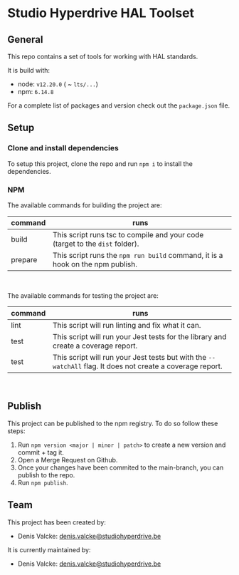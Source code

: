 # Studio Hyperdrive HAL Toolset

## General

This repo contains a set of tools for working with HAL standards.

It is build with:
- node: `v12.20.0` ( ~ `lts/...`)
- npm: `6.14.8`

For a complete list of packages and version check out the `package.json` file.

## Setup

### Clone and install dependencies
To setup this project, clone the repo and run `npm i` to install the dependencies.

### NPM
The available commands for building the project are:

| command      | runs                                                                                                      |
|--------------|-----------------------------------------------------------------------------------------------------------|
| build        | This script runs tsc to compile and your code (target to the `dist` folder).                              |
| prepare      | This script runs the `npm run build` command, it is a hook on the npm publish.                            |
<br>

The available commands for testing the project are:

| command      | runs                                                                                                      |
|--------------|-----------------------------------------------------------------------------------------------------------|
| lint         | This script will run linting and fix what it can.                                                         |
| test         | This script will run your Jest tests for the library and create a coverage report.                        |
| test         | This script will run your Jest tests but with the `--watchAll` flag. It does not create a coverage report.|
<br>

## Publish

This project can be published to the npm registry. To do so follow these steps:
1. Run `npm version <major | minor | patch>` to create a new version and commit + tag it.
2. Open a Merge Request on Github.
3. Once your changes have been commited to the main-branch, you can publish to the repo.
4. Run `npm publish`.

## Team

This project has been created by:
- Denis Valcke: denis.valcke@studiohyperdrive.be

It is currently maintained by:
- Denis Valcke: denis.valcke@studiohyperdrive.be
